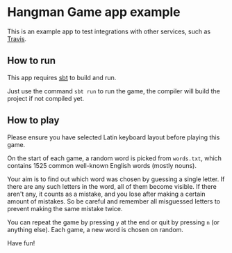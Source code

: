 # Hangman Game app example

This is an example app to test integrations with other services, such as [Travis](https://travis-ci.org/).

## How to run

This app requires [sbt](https://www.scala-sbt.org/) to build and run.

Just use the command `sbt run` to run the game, the compiler will build the project if not compiled yet.

## How to play

Please ensure you have selected Latin keyboard layout before playing this game.

On the start of each game, a random word is picked from `words.txt`, which contains 1525 common well-known English words (mostly nouns).

Your aim is to find out which word was chosen by guessing a single letter. If there are any such letters in the word, all of them become visible. If there aren't any, it counts as a mistake, and you lose after making a certain amount of mistakes. So be careful and remember all misguessed letters to prevent making the same mistake twice.

You can repeat the game by pressing `y` at the end or quit by pressing `n` (or anything else). Each game, a new word is chosen on random.

Have fun!
